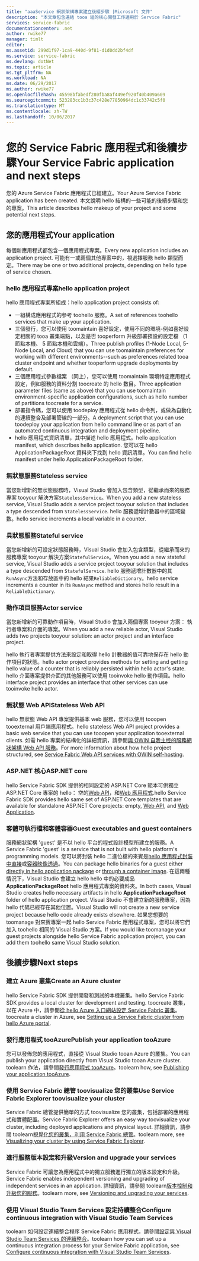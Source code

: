 ```yaml
---
title: "aaaService 網狀架構專案建立後續步驟 |Microsoft 文件"
description: "本文章包含連結 tooa 組的核心開發工作適用於 Service Fabric"
services: service-fabric
documentationcenter: .net
author: rwike77
manager: timlt
editor: 
ms.assetid: 299d1f97-1ca9-440d-9f81-d1d0dd2bf4df
ms.service: service-fabric
ms.devlang: dotNet
ms.topic: article
ms.tgt_pltfrm: NA
ms.workload: NA
ms.date: 06/29/2017
ms.author: rwike77
ms.openlocfilehash: 45598bfabedf280fba8af449ef920f40b409a609
ms.sourcegitcommit: 523283cc1b3c37c428e77850964dc1c33742c5f0
ms.translationtype: MT
ms.contentlocale: zh-TW
ms.lasthandoff: 10/06/2017
---
```

# <a name="your-service-fabric-application-and-next-steps"></a><span data-ttu-id="67c2b-103">您的 Service Fabric 應用程式和後續步驟</span><span class="sxs-lookup"><span data-stu-id="67c2b-103">Your Service Fabric application and next steps</span></span>
<span data-ttu-id="67c2b-104">您的 Azure Service Fabric 應用程式已經建立。</span><span class="sxs-lookup"><span data-stu-id="67c2b-104">Your Azure Service Fabric application has been created.</span></span> <span data-ttu-id="67c2b-105">本文說明 hello 結構的一些可能的後續步驟和您的專案。</span><span class="sxs-lookup"><span data-stu-id="67c2b-105">This article describes hello makeup of your project and some potential next steps.</span></span>

## <a name="your-application"></a><span data-ttu-id="67c2b-106">您的應用程式</span><span class="sxs-lookup"><span data-stu-id="67c2b-106">Your application</span></span>
<span data-ttu-id="67c2b-107">每個新應用程式都包含一個應用程式專案。</span><span class="sxs-lookup"><span data-stu-id="67c2b-107">Every new application includes an application project.</span></span> <span data-ttu-id="67c2b-108">可能有一或兩個其他專案中的，視選擇服務 hello 類型而定。</span><span class="sxs-lookup"><span data-stu-id="67c2b-108">There may be one or two additional projects, depending on hello type of service chosen.</span></span>

### <a name="hello-application-project"></a><span data-ttu-id="67c2b-109">hello 應用程式專案</span><span class="sxs-lookup"><span data-stu-id="67c2b-109">hello application project</span></span>
<span data-ttu-id="67c2b-110">hello 應用程式專案所組成：</span><span class="sxs-lookup"><span data-stu-id="67c2b-110">hello application project consists of:</span></span>

* <span data-ttu-id="67c2b-111">一組構成應用程式的參考 toohello 服務。</span><span class="sxs-lookup"><span data-stu-id="67c2b-111">A set of references toohello services that make up your application.</span></span>
* <span data-ttu-id="67c2b-112">三個發行，您可以使用 toomaintain 喜好設定，使用不同的環境-例如喜好設定相關的 tooa 叢集端點，以及是否 tooperform 升級部署預設的設定檔 （1 節點本機、 5 節點本機和雲端）。</span><span class="sxs-lookup"><span data-stu-id="67c2b-112">Three publish profiles (1-Node Local, 5-Node Local, and Cloud) that you can use toomaintain preferences for working with different environments--such as preferences related tooa cluster endpoint and whether tooperform upgrade deployments by default.</span></span>
* <span data-ttu-id="67c2b-113">三個應用程式參數檔案 （同上），您可以使用 toomaintain 環境特定應用程式設定，例如服務的資料分割 toocreate 的 hello 數目。</span><span class="sxs-lookup"><span data-stu-id="67c2b-113">Three application parameter files (same as above) that you can use toomaintain environment-specific application configurations, such as hello number of partitions toocreate for a service.</span></span>
* <span data-ttu-id="67c2b-114">部署指令碼，您可以使用 toodeploy 應用程式從 hello 命令列，或做為自動化的連續整合及部署管線的一部分。</span><span class="sxs-lookup"><span data-stu-id="67c2b-114">A deployment script that you can use toodeploy your application from hello command line or as part of an automated continuous integration and deployment pipeline.</span></span>
* <span data-ttu-id="67c2b-115">hello 應用程式資訊清單，其中描述 hello 應用程式。</span><span class="sxs-lookup"><span data-stu-id="67c2b-115">hello application manifest, which describes hello application.</span></span> <span data-ttu-id="67c2b-116">您可以在 hello ApplicationPackageRoot 資料夾下找到 hello 資訊清單。</span><span class="sxs-lookup"><span data-stu-id="67c2b-116">You can find hello manifest under hello ApplicationPackageRoot folder.</span></span>

### <a name="stateless-service"></a><span data-ttu-id="67c2b-117">無狀態服務</span><span class="sxs-lookup"><span data-stu-id="67c2b-117">Stateless service</span></span>
<span data-ttu-id="67c2b-118">當您新增新的無狀態服務時，Visual Studio 會加入包含類型，從繼承而來的服務專案 tooyour 解決方案`StatelessService`。</span><span class="sxs-lookup"><span data-stu-id="67c2b-118">When you add a new stateless service, Visual Studio adds a service project tooyour solution that includes a type descended from `StatelessService`.</span></span> <span data-ttu-id="67c2b-119">hello 服務遞增計數器中的區域變數。</span><span class="sxs-lookup"><span data-stu-id="67c2b-119">hello service increments a local variable in a counter.</span></span>

### <a name="stateful-service"></a><span data-ttu-id="67c2b-120">具狀態服務</span><span class="sxs-lookup"><span data-stu-id="67c2b-120">Stateful service</span></span>
<span data-ttu-id="67c2b-121">當您新增新的可設定狀態服務時，Visual Studio 會加入包含類型，從繼承而來的服務專案 tooyour 解決方案`StatefulService`。</span><span class="sxs-lookup"><span data-stu-id="67c2b-121">When you add a new stateful service, Visual Studio adds a service project tooyour solution that includes a type descended from `StatefulService`.</span></span> <span data-ttu-id="67c2b-122">hello 服務遞增計數器中的其`RunAsync`方法和存放區中的 hello 結果`ReliableDictionary`。</span><span class="sxs-lookup"><span data-stu-id="67c2b-122">hello service increments a counter in its `RunAsync` method and stores hello result in a `ReliableDictionary`.</span></span>

### <a name="actor-service"></a><span data-ttu-id="67c2b-123">動作項目服務</span><span class="sxs-lookup"><span data-stu-id="67c2b-123">Actor service</span></span>
<span data-ttu-id="67c2b-124">當您新增新的可靠動作項目時，Visual Studio 會加入兩個專案 tooyour 方案： 執行者專案和介面的專案。</span><span class="sxs-lookup"><span data-stu-id="67c2b-124">When you add a new reliable actor, Visual Studio adds two projects tooyour solution: an actor project and an interface project.</span></span>

<span data-ttu-id="67c2b-125">hello 執行者專案提供方法來設定和取得 hello 計數器的值可靠地保存在 hello 動作項目的狀態。</span><span class="sxs-lookup"><span data-stu-id="67c2b-125">hello actor project provides methods for setting and getting hello value of a counter that is reliably persisted within hello actor's state.</span></span> <span data-ttu-id="67c2b-126">hello 介面專案提供介面的其他服務可以使用 tooinvoke hello 動作項目。</span><span class="sxs-lookup"><span data-stu-id="67c2b-126">hello interface project provides an interface that other services can use tooinvoke hello actor.</span></span>

### <a name="stateless-web-api"></a><span data-ttu-id="67c2b-127">無狀態 Web API</span><span class="sxs-lookup"><span data-stu-id="67c2b-127">Stateless Web API</span></span>
<span data-ttu-id="67c2b-128">hello 無狀態 Web API 專案提供基本 web 服務，您可以使用 tooopen tooexternal 用戶端應用程式。</span><span class="sxs-lookup"><span data-stu-id="67c2b-128">hello stateless Web API project provides a basic web service that you can use tooopen your application tooexternal clients.</span></span> <span data-ttu-id="67c2b-129">如需 hello 專案的結構化的詳細資訊，請參閱[與 OWIN 自我主控的服務網狀架構 Web API 服務](service-fabric-reliable-services-communication-webapi.md)。</span><span class="sxs-lookup"><span data-stu-id="67c2b-129">For more information about how hello project structured, see [Service Fabric Web API services with OWIN self-hosting](service-fabric-reliable-services-communication-webapi.md).</span></span>


### <a name="aspnet-core"></a><span data-ttu-id="67c2b-130">ASP.NET 核心</span><span class="sxs-lookup"><span data-stu-id="67c2b-130">ASP.NET core</span></span>
<span data-ttu-id="67c2b-131">hello Service Fabric SDK 提供的相同設定的 ASP.NET Core 範本可供獨立 ASP.NET Core 專案的 hello： 空的[Web API][aspnet-webapi]，和[Web 應用程式][aspnet-webapp].</span><span class="sxs-lookup"><span data-stu-id="67c2b-131">hello Service Fabric SDK provides hello same set of ASP.NET Core templates that are available for standalone ASP.NET Core projects: empty, [Web API][aspnet-webapi], and [Web Application][aspnet-webapp].</span></span>

### <a name="guest-executables-and-guest-containers"></a><span data-ttu-id="67c2b-132">客體可執行檔和客體容器</span><span class="sxs-lookup"><span data-stu-id="67c2b-132">Guest executables and guest containers</span></span>

<span data-ttu-id="67c2b-133">服務網狀架構 'guest' 是不以 hello 平台的程式設計模型所建立的服務。</span><span class="sxs-lookup"><span data-stu-id="67c2b-133">A Service Fabric 'guest' is a service that is not built with hello platform's programming models.</span></span> <span data-ttu-id="67c2b-134">您可以將封裝 hello 二進位檔的來賓是[hello 應用程式封裝中直接](service-fabric-deploy-existing-app.md)或[容器映像透過](service-fabric-deploy-container.md)。</span><span class="sxs-lookup"><span data-stu-id="67c2b-134">You can package hello binaries for a guest either [directly in hello application package](service-fabric-deploy-existing-app.md) or [through a container image](service-fabric-deploy-container.md).</span></span> <span data-ttu-id="67c2b-135">在這兩種情況下，Visual Studio 會建立 hello hello 中的必要成品**ApplicationPackageRoot** hello 應用程式專案的資料夾。</span><span class="sxs-lookup"><span data-stu-id="67c2b-135">In both cases, Visual Studio creates hello necessary artifacts in hello **ApplicationPackageRoot** folder of hello application project.</span></span> <span data-ttu-id="67c2b-136">Visual Studio 不會建立新的服務專案，因為 hello 代碼已經存在其他位置。</span><span class="sxs-lookup"><span data-stu-id="67c2b-136">Visual Studio will not create a new service project because hello code already exists elsewhere.</span></span> <span data-ttu-id="67c2b-137">如果您想要的 toomanage 對來賓專案一起 hello Service Fabric 應用程式專案，您可以將它們加入 toohello 相同的 Visual Studio 方案。</span><span class="sxs-lookup"><span data-stu-id="67c2b-137">If you would like toomanage your guest projects alongside hello Service Fabric application project, you can add them toohello same Visual Studio solution.</span></span>

## <a name="next-steps"></a><span data-ttu-id="67c2b-138">後續步驟</span><span class="sxs-lookup"><span data-stu-id="67c2b-138">Next steps</span></span>
### <a name="create-an-azure-cluster"></a><span data-ttu-id="67c2b-139">建立 Azure 叢集</span><span class="sxs-lookup"><span data-stu-id="67c2b-139">Create an Azure cluster</span></span>
<span data-ttu-id="67c2b-140">hello Service Fabric SDK 提供開發和測試的本機叢集。</span><span class="sxs-lookup"><span data-stu-id="67c2b-140">hello Service Fabric SDK provides a local cluster for development and testing.</span></span> <span data-ttu-id="67c2b-141">toocreate 叢集，以在 Azure 中，請參閱[從 hello Azure 入口網站設定 Service Fabric 叢集][create-cluster-in-portal]。</span><span class="sxs-lookup"><span data-stu-id="67c2b-141">toocreate a cluster in Azure, see [Setting up a Service Fabric cluster from hello Azure portal][create-cluster-in-portal].</span></span>

### <a name="publish-your-application-tooazure"></a><span data-ttu-id="67c2b-142">發行應用程式 tooAzure</span><span class="sxs-lookup"><span data-stu-id="67c2b-142">Publish your application tooAzure</span></span>
<span data-ttu-id="67c2b-143">您可以發佈您的應用程式，直接從 Visual Studio tooan Azure 的叢集。</span><span class="sxs-lookup"><span data-stu-id="67c2b-143">You can publish your application directly from Visual Studio tooan Azure cluster.</span></span> <span data-ttu-id="67c2b-144">toolearn 作法，請參閱[發行應用程式 tooAzure][publish-app-to-azure]。</span><span class="sxs-lookup"><span data-stu-id="67c2b-144">toolearn how, see [Publishing your application tooAzure][publish-app-to-azure].</span></span>

### <a name="use-service-fabric-explorer-toovisualize-your-cluster"></a><span data-ttu-id="67c2b-145">使用 Service Fabric 總管 toovisualize 您的叢集</span><span class="sxs-lookup"><span data-stu-id="67c2b-145">Use Service Fabric Explorer toovisualize your cluster</span></span>
<span data-ttu-id="67c2b-146">Service Fabric 總管提供簡單的方式 toovisualize 您的叢集，包括部署的應用程式和實體配置。</span><span class="sxs-lookup"><span data-stu-id="67c2b-146">Service Fabric Explorer offers an easy way toovisualize your cluster, including deployed applications and physical layout.</span></span> <span data-ttu-id="67c2b-147">詳細資訊，請參閱 toolearn[視覺化您的叢集，利用 Service Fabric 總管][visualize-with-sfx]。</span><span class="sxs-lookup"><span data-stu-id="67c2b-147">toolearn more, see [Visualizing your cluster by using Service Fabric Explorer][visualize-with-sfx].</span></span>

### <a name="version-and-upgrade-your-services"></a><span data-ttu-id="67c2b-148">進行服務版本設定和升級</span><span class="sxs-lookup"><span data-stu-id="67c2b-148">Version and upgrade your services</span></span>
<span data-ttu-id="67c2b-149">Service Fabric 可讓您為應用程式中的獨立服務進行獨立的版本設定和升級。</span><span class="sxs-lookup"><span data-stu-id="67c2b-149">Service Fabric enables independent versioning and upgrading of independent services in an application.</span></span> <span data-ttu-id="67c2b-150">詳細資訊，請參閱 toolearn[版本控制和升級您的服務][app-upgrade-tutorial]。</span><span class="sxs-lookup"><span data-stu-id="67c2b-150">toolearn more, see [Versioning and upgrading your services][app-upgrade-tutorial].</span></span>

### <a name="configure-continuous-integration-with-visual-studio-team-services"></a><span data-ttu-id="67c2b-151">使用 Visual Studio Team Services 設定持續整合</span><span class="sxs-lookup"><span data-stu-id="67c2b-151">Configure continuous integration with Visual Studio Team Services</span></span>
<span data-ttu-id="67c2b-152">toolearn 如何設定連續整合程序 Service Fabric 應用程式，請參閱[設定與 Visual Studio Team Services 的連續整合][ci-with-vso]。</span><span class="sxs-lookup"><span data-stu-id="67c2b-152">toolearn how you can set up a continuous integration process for your Service Fabric application, see [Configure continuous integration with Visual Studio Team Services][ci-with-vso].</span></span>

<!-- Links -->
[add-web-frontend]: service-fabric-add-a-web-frontend.md
[create-cluster-in-portal]: service-fabric-cluster-creation-via-portal.md
[publish-app-to-azure]: service-fabric-publish-app-remote-cluster.md
[visualize-with-sfx]: service-fabric-visualizing-your-cluster.md
[ci-with-vso]: service-fabric-set-up-continuous-integration.md
[reliable-services-webapi]: service-fabric-reliable-services-communication-webapi.md
[app-upgrade-tutorial]: service-fabric-application-upgrade-tutorial.md
[aspnet-webapi]: https://docs.asp.net/en/latest/tutorials/first-web-api.html
[aspnet-webapp]: https://docs.asp.net/en/latest/tutorials/first-mvc-app/index.html
